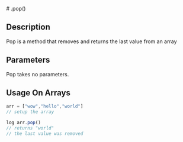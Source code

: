 # .pop()

## Description

Pop is a method that removes and returns the last value from an array

## Parameters

Pop takes no parameters.

## Usage On Arrays

```javascript
arr = ["wow","hello","world"]
// setup the array

log arr.pop()
// returns "world"
// the last value was removed
```
